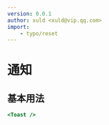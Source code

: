 ```yaml
---
version: 0.0.1
author: xuld <xuld@vip.qq.com>
import:
    - typo/reset
---
```

# 通知

## 基本用法

```htm
<Toast />
```
